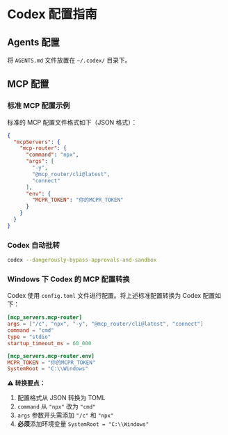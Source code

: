 # Codex 配置指南

## Agents 配置

将 `AGENTS.md` 文件放置在 `~/.codex/` 目录下。

## MCP 配置

### 标准 MCP 配置示例

标准的 MCP 配置文件格式如下（JSON 格式）：

```json
{
  "mcpServers": {
    "mcp-router": {
      "command": "npx",
      "args": [
        "-y",
        "@mcp_router/cli@latest",
        "connect"
      ],
      "env": {
        "MCPR_TOKEN": "你的MCPR_TOKEN"
      }
    }
  }
}
```

### Codex 自动批转

``` sh
codex --dangerously-bypass-approvals-and-sandbox
```

### Windows 下 Codex 的 MCP 配置转换

Codex 使用 `config.toml` 文件进行配置。将上述标准配置转换为 Codex 配置如下：

```toml
[mcp_servers.mcp-router]
args = ["/c", "npx", "-y", "@mcp_router/cli@latest", "connect"]
command = "cmd"
type = "stdio"
startup_timeout_ms = 60_000

[mcp_servers.mcp-router.env]
MCPR_TOKEN = "你的MCPR_TOKEN"
SystemRoot = "C:\\Windows"
```

**⚠️ 转换要点：**

1. 配置格式从 JSON 转换为 TOML
2. `command` 从 `"npx"` 改为 `"cmd"`
3. `args` 参数开头需添加 `"/c"` 和 `"npx"`
4. **必须**添加环境变量 `SystemRoot = "C:\\Windows"`
